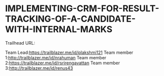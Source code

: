 # IMPLEMENTING-CRM-FOR-RESULT-TRACKING-OF-A-CANDIDATE-WITH-INTERNAL-MARKS

Trailhead URL:

Team Lead:https://trailblazer.me/id/plakshmi121 
Team member 1:http://trailblazer.me/id/nrahuman
Team member 2:https://trailblazer.me/id/rsrirengavattan
Team member 3:http://trailblazer.me/id/renus43
